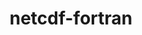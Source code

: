 ---
title: "netcdf-fortran"
layout: cache
categories: [package, develop]
meta: {"versions": ["4.6.1"], "compilers": ["gcc@=11.4.0", "gcc@=12.4.0", "gcc@=7.3.1", "gcc@=9.4.0", "oneapi@=2024.1.0", "oneapi@=2024.2.1"], "oss": ["amzn2", "ubuntu20.04", "ubuntu22.04"], "platforms": ["linux"], "targets": ["aarch64", "neoverse_v1", "ppc64le", "x86_64_v3", "x86_64_v4"], "stacks": ["aws-isc", "aws-isc-aarch64", "aws-pcluster-neoverse_v1", "aws-pcluster-x86_64_v4", "e4s", "e4s-neoverse_v1", "e4s-oneapi", "e4s-power", "root"], "num_specs": 61, "num_specs_by_stack": {"root": 61, "aws-isc-aarch64": 8, "aws-pcluster-neoverse_v1": 14, "aws-isc": 8, "aws-pcluster-x86_64_v4": 12, "e4s-power": 4, "e4s-neoverse_v1": 3, "e4s": 6, "e4s-oneapi": 6}}
spec_details: [{"hash": "waqgrpuwtjqffa6qu6oa3lhcfmgd7pjo", "compiler": "gcc@=7.3.1", "versions": ["4.6.1"], "os": "amzn2", "platform": "linux", "target": "aarch64", "variants": ["build_system=autotools", "~doc", "+pic", "+shared"], "stacks": ["root", "aws-isc-aarch64"], "size": "-", "tarball": "https://binaries.spack.io/develop/build_cache/linux-amzn2-aarch64/gcc-7.3.1/netcdf-fortran-4.6.1/linux-amzn2-aarch64-gcc-7.3.1-netcdf-fortran-4.6.1-waqgrpuwtjqffa6qu6oa3lhcfmgd7pjo.spack"}, {"hash": "t35ueux2obargwf4a6bbjsdzzfwvxu3y", "compiler": "gcc@=7.3.1", "versions": ["4.6.1"], "os": "amzn2", "platform": "linux", "target": "aarch64", "variants": ["build_system=autotools", "~doc", "+pic", "+shared"], "stacks": ["root", "aws-isc-aarch64"], "size": "-", "tarball": "https://binaries.spack.io/develop/build_cache/linux-amzn2-aarch64/gcc-7.3.1/netcdf-fortran-4.6.1/linux-amzn2-aarch64-gcc-7.3.1-netcdf-fortran-4.6.1-t35ueux2obargwf4a6bbjsdzzfwvxu3y.spack"}, {"hash": "ae2qqkkfo6hgoti24wpthi6l3kqio5ji", "compiler": "gcc@=7.3.1", "versions": ["4.6.1"], "os": "amzn2", "platform": "linux", "target": "aarch64", "variants": ["build_system=autotools", "~doc", "+pic", "+shared"], "stacks": ["root", "aws-isc-aarch64"], "size": "-", "tarball": "https://binaries.spack.io/develop/build_cache/linux-amzn2-aarch64/gcc-7.3.1/netcdf-fortran-4.6.1/linux-amzn2-aarch64-gcc-7.3.1-netcdf-fortran-4.6.1-ae2qqkkfo6hgoti24wpthi6l3kqio5ji.spack"}, {"hash": "ny3wqfquc3tbj45wp26lc23pjneluwej", "compiler": "gcc@=7.3.1", "versions": ["4.6.1"], "os": "amzn2", "platform": "linux", "target": "aarch64", "variants": ["build_system=autotools", "~doc", "+pic", "+shared"], "stacks": ["root", "aws-isc-aarch64"], "size": "-", "tarball": "https://binaries.spack.io/develop/build_cache/linux-amzn2-aarch64/gcc-7.3.1/netcdf-fortran-4.6.1/linux-amzn2-aarch64-gcc-7.3.1-netcdf-fortran-4.6.1-ny3wqfquc3tbj45wp26lc23pjneluwej.spack"}, {"hash": "d6tew7cr5cvhtrpgt4s5u46bb3l2mz3m", "compiler": "gcc@=7.3.1", "versions": ["4.6.1"], "os": "amzn2", "platform": "linux", "target": "aarch64", "variants": ["build_system=autotools", "~doc", "+pic", "+shared"], "stacks": ["root", "aws-isc-aarch64"], "size": "-", "tarball": "https://binaries.spack.io/develop/build_cache/linux-amzn2-aarch64/gcc-7.3.1/netcdf-fortran-4.6.1/linux-amzn2-aarch64-gcc-7.3.1-netcdf-fortran-4.6.1-d6tew7cr5cvhtrpgt4s5u46bb3l2mz3m.spack"}, {"hash": "dxdoxshlnez6rlgdlbpdgvxz66ecukkr", "compiler": "gcc@=7.3.1", "versions": ["4.6.1"], "os": "amzn2", "platform": "linux", "target": "aarch64", "variants": ["build_system=autotools", "~doc", "+pic", "+shared"], "stacks": ["root", "aws-isc-aarch64"], "size": "-", "tarball": "https://binaries.spack.io/develop/build_cache/linux-amzn2-aarch64/gcc-7.3.1/netcdf-fortran-4.6.1/linux-amzn2-aarch64-gcc-7.3.1-netcdf-fortran-4.6.1-dxdoxshlnez6rlgdlbpdgvxz66ecukkr.spack"}, {"hash": "wtacvljec3tsaoohvhcc2obvnqsnweuh", "compiler": "gcc@=7.3.1", "versions": ["4.6.1"], "os": "amzn2", "platform": "linux", "target": "aarch64", "variants": ["build_system=autotools", "~doc", "+pic", "+shared"], "stacks": ["root", "aws-isc-aarch64"], "size": "-", "tarball": "https://binaries.spack.io/develop/build_cache/linux-amzn2-aarch64/gcc-7.3.1/netcdf-fortran-4.6.1/linux-amzn2-aarch64-gcc-7.3.1-netcdf-fortran-4.6.1-wtacvljec3tsaoohvhcc2obvnqsnweuh.spack"}, {"hash": "vergcenambcq7s5uwopxmbdfpfmyx3n6", "compiler": "gcc@=7.3.1", "versions": ["4.6.1"], "os": "amzn2", "platform": "linux", "target": "aarch64", "variants": ["build_system=autotools", "~doc", "+pic", "+shared"], "stacks": ["root", "aws-isc-aarch64"], "size": "-", "tarball": "https://binaries.spack.io/develop/build_cache/linux-amzn2-aarch64/gcc-7.3.1/netcdf-fortran-4.6.1/linux-amzn2-aarch64-gcc-7.3.1-netcdf-fortran-4.6.1-vergcenambcq7s5uwopxmbdfpfmyx3n6.spack"}, {"hash": "cvto5t7hcp6wq7zx6cj7qs5goqtnsewq", "compiler": "gcc@=12.4.0", "versions": ["4.6.1"], "os": "amzn2", "platform": "linux", "target": "neoverse_v1", "variants": ["build_system=autotools", "~doc", "+pic", "+shared"], "stacks": ["root", "aws-pcluster-neoverse_v1"], "size": "-", "tarball": "https://binaries.spack.io/develop/build_cache/linux-amzn2-neoverse_v1/gcc-12.4.0/netcdf-fortran-4.6.1/linux-amzn2-neoverse_v1-gcc-12.4.0-netcdf-fortran-4.6.1-cvto5t7hcp6wq7zx6cj7qs5goqtnsewq.spack"}, {"hash": "tx4pumhhbxxfqpyrjbtvux4ytnq23qgj", "compiler": "gcc@=12.4.0", "versions": ["4.6.1"], "os": "amzn2", "platform": "linux", "target": "neoverse_v1", "variants": ["build_system=autotools", "~doc", "+pic", "+shared"], "stacks": ["root", "aws-pcluster-neoverse_v1"], "size": "-", "tarball": "https://binaries.spack.io/develop/build_cache/linux-amzn2-neoverse_v1/gcc-12.4.0/netcdf-fortran-4.6.1/linux-amzn2-neoverse_v1-gcc-12.4.0-netcdf-fortran-4.6.1-tx4pumhhbxxfqpyrjbtvux4ytnq23qgj.spack"}, {"hash": "ppk4io7rmmweur6hcmzdmqdxtd7ut4yx", "compiler": "gcc@=12.4.0", "versions": ["4.6.1"], "os": "amzn2", "platform": "linux", "target": "neoverse_v1", "variants": ["build_system=autotools", "~doc", "+pic", "+shared"], "stacks": ["root", "aws-pcluster-neoverse_v1"], "size": "-", "tarball": "https://binaries.spack.io/develop/build_cache/linux-amzn2-neoverse_v1/gcc-12.4.0/netcdf-fortran-4.6.1/linux-amzn2-neoverse_v1-gcc-12.4.0-netcdf-fortran-4.6.1-ppk4io7rmmweur6hcmzdmqdxtd7ut4yx.spack"}, {"hash": "hprakmzmpesrvzsa2rjfikccz6lm4ak5", "compiler": "gcc@=12.4.0", "versions": ["4.6.1"], "os": "amzn2", "platform": "linux", "target": "neoverse_v1", "variants": ["build_system=autotools", "~doc", "+pic", "+shared"], "stacks": ["root", "aws-pcluster-neoverse_v1"], "size": "-", "tarball": "https://binaries.spack.io/develop/build_cache/linux-amzn2-neoverse_v1/gcc-12.4.0/netcdf-fortran-4.6.1/linux-amzn2-neoverse_v1-gcc-12.4.0-netcdf-fortran-4.6.1-hprakmzmpesrvzsa2rjfikccz6lm4ak5.spack"}, {"hash": "onj4hq72zhnitub5vl7osk2j47be7huf", "compiler": "gcc@=12.4.0", "versions": ["4.6.1"], "os": "amzn2", "platform": "linux", "target": "neoverse_v1", "variants": ["build_system=autotools", "~doc", "+pic", "+shared"], "stacks": ["root", "aws-pcluster-neoverse_v1"], "size": "-", "tarball": "https://binaries.spack.io/develop/build_cache/linux-amzn2-neoverse_v1/gcc-12.4.0/netcdf-fortran-4.6.1/linux-amzn2-neoverse_v1-gcc-12.4.0-netcdf-fortran-4.6.1-onj4hq72zhnitub5vl7osk2j47be7huf.spack"}, {"hash": "n37e6ug2723xctesz2c5vdddmnpvao7p", "compiler": "gcc@=12.4.0", "versions": ["4.6.1"], "os": "amzn2", "platform": "linux", "target": "neoverse_v1", "variants": ["build_system=autotools", "~doc", "+pic", "+shared"], "stacks": ["root", "aws-pcluster-neoverse_v1"], "size": "-", "tarball": "https://binaries.spack.io/develop/build_cache/linux-amzn2-neoverse_v1/gcc-12.4.0/netcdf-fortran-4.6.1/linux-amzn2-neoverse_v1-gcc-12.4.0-netcdf-fortran-4.6.1-n37e6ug2723xctesz2c5vdddmnpvao7p.spack"}, {"hash": "azph4x4fxuaelzognkmcait2bzv6nznx", "compiler": "gcc@=12.4.0", "versions": ["4.6.1"], "os": "amzn2", "platform": "linux", "target": "neoverse_v1", "variants": ["build_system=autotools", "~doc", "+pic", "+shared"], "stacks": ["root", "aws-pcluster-neoverse_v1"], "size": "-", "tarball": "https://binaries.spack.io/develop/build_cache/linux-amzn2-neoverse_v1/gcc-12.4.0/netcdf-fortran-4.6.1/linux-amzn2-neoverse_v1-gcc-12.4.0-netcdf-fortran-4.6.1-azph4x4fxuaelzognkmcait2bzv6nznx.spack"}, {"hash": "26whdavdsznqv34axxnllwn4inu66cf3", "compiler": "gcc@=12.4.0", "versions": ["4.6.1"], "os": "amzn2", "platform": "linux", "target": "neoverse_v1", "variants": ["build_system=autotools", "~doc", "+pic", "+shared"], "stacks": ["root", "aws-pcluster-neoverse_v1"], "size": "-", "tarball": "https://binaries.spack.io/develop/build_cache/linux-amzn2-neoverse_v1/gcc-12.4.0/netcdf-fortran-4.6.1/linux-amzn2-neoverse_v1-gcc-12.4.0-netcdf-fortran-4.6.1-26whdavdsznqv34axxnllwn4inu66cf3.spack"}, {"hash": "5yd2h3ivoyihqbupbra4avv73eftsi24", "compiler": "gcc@=12.4.0", "versions": ["4.6.1"], "os": "amzn2", "platform": "linux", "target": "neoverse_v1", "variants": ["build_system=autotools", "~doc", "+pic", "+shared"], "stacks": ["root", "aws-pcluster-neoverse_v1"], "size": "-", "tarball": "https://binaries.spack.io/develop/build_cache/linux-amzn2-neoverse_v1/gcc-12.4.0/netcdf-fortran-4.6.1/linux-amzn2-neoverse_v1-gcc-12.4.0-netcdf-fortran-4.6.1-5yd2h3ivoyihqbupbra4avv73eftsi24.spack"}, {"hash": "6q7tsjgmaq4c2q4vgcuykelsiscnx5he", "compiler": "gcc@=12.4.0", "versions": ["4.6.1"], "os": "amzn2", "platform": "linux", "target": "neoverse_v1", "variants": ["build_system=autotools", "~doc", "+pic", "+shared"], "stacks": ["root", "aws-pcluster-neoverse_v1"], "size": "-", "tarball": "https://binaries.spack.io/develop/build_cache/linux-amzn2-neoverse_v1/gcc-12.4.0/netcdf-fortran-4.6.1/linux-amzn2-neoverse_v1-gcc-12.4.0-netcdf-fortran-4.6.1-6q7tsjgmaq4c2q4vgcuykelsiscnx5he.spack"}, {"hash": "cvo7qhe2fa7oylda6dutpde5dted4rgz", "compiler": "gcc@=12.4.0", "versions": ["4.6.1"], "os": "amzn2", "platform": "linux", "target": "neoverse_v1", "variants": ["build_system=autotools", "~doc", "+pic", "+shared"], "stacks": ["root", "aws-pcluster-neoverse_v1"], "size": "-", "tarball": "https://binaries.spack.io/develop/build_cache/linux-amzn2-neoverse_v1/gcc-12.4.0/netcdf-fortran-4.6.1/linux-amzn2-neoverse_v1-gcc-12.4.0-netcdf-fortran-4.6.1-cvo7qhe2fa7oylda6dutpde5dted4rgz.spack"}, {"hash": "p2o2o2frigwlzbyoph6djgvxelpfyebd", "compiler": "gcc@=12.4.0", "versions": ["4.6.1"], "os": "amzn2", "platform": "linux", "target": "neoverse_v1", "variants": ["build_system=autotools", "~doc", "+pic", "+shared"], "stacks": ["root", "aws-pcluster-neoverse_v1"], "size": "-", "tarball": "https://binaries.spack.io/develop/build_cache/linux-amzn2-neoverse_v1/gcc-12.4.0/netcdf-fortran-4.6.1/linux-amzn2-neoverse_v1-gcc-12.4.0-netcdf-fortran-4.6.1-p2o2o2frigwlzbyoph6djgvxelpfyebd.spack"}, {"hash": "rdyk2hzkxfzfp2aogp4y7c7vi4maxz4j", "compiler": "gcc@=12.4.0", "versions": ["4.6.1"], "os": "amzn2", "platform": "linux", "target": "neoverse_v1", "variants": ["build_system=autotools", "~doc", "+pic", "+shared"], "stacks": ["root", "aws-pcluster-neoverse_v1"], "size": "-", "tarball": "https://binaries.spack.io/develop/build_cache/linux-amzn2-neoverse_v1/gcc-12.4.0/netcdf-fortran-4.6.1/linux-amzn2-neoverse_v1-gcc-12.4.0-netcdf-fortran-4.6.1-rdyk2hzkxfzfp2aogp4y7c7vi4maxz4j.spack"}, {"hash": "tirrbxpszlbobyp3av5k27c7x2j6gkok", "compiler": "gcc@=12.4.0", "versions": ["4.6.1"], "os": "amzn2", "platform": "linux", "target": "neoverse_v1", "variants": ["build_system=autotools", "~doc", "+pic", "+shared"], "stacks": ["root", "aws-pcluster-neoverse_v1"], "size": "-", "tarball": "https://binaries.spack.io/develop/build_cache/linux-amzn2-neoverse_v1/gcc-12.4.0/netcdf-fortran-4.6.1/linux-amzn2-neoverse_v1-gcc-12.4.0-netcdf-fortran-4.6.1-tirrbxpszlbobyp3av5k27c7x2j6gkok.spack"}, {"hash": "u3deqrepumq3fq4z5tf3urwx2o66uxqp", "compiler": "gcc@=7.3.1", "versions": ["4.6.1"], "os": "amzn2", "platform": "linux", "target": "x86_64_v3", "variants": ["build_system=autotools", "~doc", "+pic", "+shared"], "stacks": ["root", "aws-isc"], "size": "-", "tarball": "https://binaries.spack.io/develop/build_cache/linux-amzn2-x86_64_v3/gcc-7.3.1/netcdf-fortran-4.6.1/linux-amzn2-x86_64_v3-gcc-7.3.1-netcdf-fortran-4.6.1-u3deqrepumq3fq4z5tf3urwx2o66uxqp.spack"}, {"hash": "kmv6r7mocwdnxqcqcxpdltlb5accfjmq", "compiler": "gcc@=7.3.1", "versions": ["4.6.1"], "os": "amzn2", "platform": "linux", "target": "x86_64_v3", "variants": ["build_system=autotools", "~doc", "+pic", "+shared"], "stacks": ["root", "aws-isc"], "size": "-", "tarball": "https://binaries.spack.io/develop/build_cache/linux-amzn2-x86_64_v3/gcc-7.3.1/netcdf-fortran-4.6.1/linux-amzn2-x86_64_v3-gcc-7.3.1-netcdf-fortran-4.6.1-kmv6r7mocwdnxqcqcxpdltlb5accfjmq.spack"}, {"hash": "7z4smxvlgqgcothzpjkwxzfqwucojwff", "compiler": "gcc@=7.3.1", "versions": ["4.6.1"], "os": "amzn2", "platform": "linux", "target": "x86_64_v3", "variants": ["build_system=autotools", "~doc", "+pic", "+shared"], "stacks": ["root", "aws-isc"], "size": "-", "tarball": "https://binaries.spack.io/develop/build_cache/linux-amzn2-x86_64_v3/gcc-7.3.1/netcdf-fortran-4.6.1/linux-amzn2-x86_64_v3-gcc-7.3.1-netcdf-fortran-4.6.1-7z4smxvlgqgcothzpjkwxzfqwucojwff.spack"}, {"hash": "owo6pbcyg7lopyzkxvlkl6zjaxj5fgax", "compiler": "gcc@=7.3.1", "versions": ["4.6.1"], "os": "amzn2", "platform": "linux", "target": "x86_64_v3", "variants": ["build_system=autotools", "~doc", "+pic", "+shared"], "stacks": ["root", "aws-isc"], "size": "-", "tarball": "https://binaries.spack.io/develop/build_cache/linux-amzn2-x86_64_v3/gcc-7.3.1/netcdf-fortran-4.6.1/linux-amzn2-x86_64_v3-gcc-7.3.1-netcdf-fortran-4.6.1-owo6pbcyg7lopyzkxvlkl6zjaxj5fgax.spack"}, {"hash": "uagw3xch6cdbunntgioxspbjrqxvkd3u", "compiler": "gcc@=7.3.1", "versions": ["4.6.1"], "os": "amzn2", "platform": "linux", "target": "x86_64_v3", "variants": ["build_system=autotools", "~doc", "+pic", "+shared"], "stacks": ["root", "aws-isc"], "size": "-", "tarball": "https://binaries.spack.io/develop/build_cache/linux-amzn2-x86_64_v3/gcc-7.3.1/netcdf-fortran-4.6.1/linux-amzn2-x86_64_v3-gcc-7.3.1-netcdf-fortran-4.6.1-uagw3xch6cdbunntgioxspbjrqxvkd3u.spack"}, {"hash": "hgq5qe7ovrzpntogmnfwj34rpjmcocjn", "compiler": "gcc@=7.3.1", "versions": ["4.6.1"], "os": "amzn2", "platform": "linux", "target": "x86_64_v3", "variants": ["build_system=autotools", "~doc", "+pic", "+shared"], "stacks": ["root", "aws-isc"], "size": "-", "tarball": "https://binaries.spack.io/develop/build_cache/linux-amzn2-x86_64_v3/gcc-7.3.1/netcdf-fortran-4.6.1/linux-amzn2-x86_64_v3-gcc-7.3.1-netcdf-fortran-4.6.1-hgq5qe7ovrzpntogmnfwj34rpjmcocjn.spack"}, {"hash": "k2ustthahr53upax5lwgm2f7mh6vjmbe", "compiler": "gcc@=7.3.1", "versions": ["4.6.1"], "os": "amzn2", "platform": "linux", "target": "x86_64_v3", "variants": ["build_system=autotools", "~doc", "+pic", "+shared"], "stacks": ["root", "aws-isc"], "size": "-", "tarball": "https://binaries.spack.io/develop/build_cache/linux-amzn2-x86_64_v3/gcc-7.3.1/netcdf-fortran-4.6.1/linux-amzn2-x86_64_v3-gcc-7.3.1-netcdf-fortran-4.6.1-k2ustthahr53upax5lwgm2f7mh6vjmbe.spack"}, {"hash": "5pbtjtfq3kjrbntxhalney5fhfijpfic", "compiler": "gcc@=7.3.1", "versions": ["4.6.1"], "os": "amzn2", "platform": "linux", "target": "x86_64_v3", "variants": ["build_system=autotools", "~doc", "+pic", "+shared"], "stacks": ["root", "aws-isc"], "size": "-", "tarball": "https://binaries.spack.io/develop/build_cache/linux-amzn2-x86_64_v3/gcc-7.3.1/netcdf-fortran-4.6.1/linux-amzn2-x86_64_v3-gcc-7.3.1-netcdf-fortran-4.6.1-5pbtjtfq3kjrbntxhalney5fhfijpfic.spack"}, {"hash": "7r55dfmx23xmuzs3bgqerzhwnfau6v3s", "compiler": "oneapi@=2024.1.0", "versions": ["4.6.1"], "os": "amzn2", "platform": "linux", "target": "x86_64_v3", "variants": ["build_system=autotools", "~doc", "+pic", "+shared"], "stacks": ["root", "aws-pcluster-x86_64_v4"], "size": "-", "tarball": "https://binaries.spack.io/develop/build_cache/linux-amzn2-x86_64_v3/oneapi-2024.1.0/netcdf-fortran-4.6.1/linux-amzn2-x86_64_v3-oneapi-2024.1.0-netcdf-fortran-4.6.1-7r55dfmx23xmuzs3bgqerzhwnfau6v3s.spack"}, {"hash": "bbceqeerkoor2uvsyihdkat3mpjliodz", "compiler": "oneapi@=2024.1.0", "versions": ["4.6.1"], "os": "amzn2", "platform": "linux", "target": "x86_64_v3", "variants": ["build_system=autotools", "~doc", "+pic", "+shared"], "stacks": ["root", "aws-pcluster-x86_64_v4"], "size": "-", "tarball": "https://binaries.spack.io/develop/build_cache/linux-amzn2-x86_64_v3/oneapi-2024.1.0/netcdf-fortran-4.6.1/linux-amzn2-x86_64_v3-oneapi-2024.1.0-netcdf-fortran-4.6.1-bbceqeerkoor2uvsyihdkat3mpjliodz.spack"}, {"hash": "bphypuko263s3cmg6uet7vxnvuyye3u2", "compiler": "oneapi@=2024.1.0", "versions": ["4.6.1"], "os": "amzn2", "platform": "linux", "target": "x86_64_v3", "variants": ["build_system=autotools", "~doc", "+pic", "+shared"], "stacks": ["root", "aws-pcluster-x86_64_v4"], "size": "-", "tarball": "https://binaries.spack.io/develop/build_cache/linux-amzn2-x86_64_v3/oneapi-2024.1.0/netcdf-fortran-4.6.1/linux-amzn2-x86_64_v3-oneapi-2024.1.0-netcdf-fortran-4.6.1-bphypuko263s3cmg6uet7vxnvuyye3u2.spack"}, {"hash": "ey44x3knuia2ltogk4uhtozvghtjqlip", "compiler": "oneapi@=2024.1.0", "versions": ["4.6.1"], "os": "amzn2", "platform": "linux", "target": "x86_64_v3", "variants": ["build_system=autotools", "~doc", "+pic", "+shared"], "stacks": ["root", "aws-pcluster-x86_64_v4"], "size": "-", "tarball": "https://binaries.spack.io/develop/build_cache/linux-amzn2-x86_64_v3/oneapi-2024.1.0/netcdf-fortran-4.6.1/linux-amzn2-x86_64_v3-oneapi-2024.1.0-netcdf-fortran-4.6.1-ey44x3knuia2ltogk4uhtozvghtjqlip.spack"}, {"hash": "mjyxsb5pu3ae5cdx4cpwm74osjxefjfa", "compiler": "oneapi@=2024.1.0", "versions": ["4.6.1"], "os": "amzn2", "platform": "linux", "target": "x86_64_v3", "variants": ["build_system=autotools", "~doc", "+pic", "+shared"], "stacks": ["root", "aws-pcluster-x86_64_v4"], "size": "-", "tarball": "https://binaries.spack.io/develop/build_cache/linux-amzn2-x86_64_v3/oneapi-2024.1.0/netcdf-fortran-4.6.1/linux-amzn2-x86_64_v3-oneapi-2024.1.0-netcdf-fortran-4.6.1-mjyxsb5pu3ae5cdx4cpwm74osjxefjfa.spack"}, {"hash": "omoyf4n6a3wccgl5axxcq724immo62fu", "compiler": "oneapi@=2024.1.0", "versions": ["4.6.1"], "os": "amzn2", "platform": "linux", "target": "x86_64_v3", "variants": ["build_system=autotools", "~doc", "+pic", "+shared"], "stacks": ["root", "aws-pcluster-x86_64_v4"], "size": "-", "tarball": "https://binaries.spack.io/develop/build_cache/linux-amzn2-x86_64_v3/oneapi-2024.1.0/netcdf-fortran-4.6.1/linux-amzn2-x86_64_v3-oneapi-2024.1.0-netcdf-fortran-4.6.1-omoyf4n6a3wccgl5axxcq724immo62fu.spack"}, {"hash": "dnxfm4c2i6fy7pvfyc5el5t56vzixkxo", "compiler": "oneapi@=2024.1.0", "versions": ["4.6.1"], "os": "amzn2", "platform": "linux", "target": "x86_64_v4", "variants": ["build_system=autotools", "~doc", "+pic", "+shared"], "stacks": ["root", "aws-pcluster-x86_64_v4"], "size": "-", "tarball": "https://binaries.spack.io/develop/build_cache/linux-amzn2-x86_64_v4/oneapi-2024.1.0/netcdf-fortran-4.6.1/linux-amzn2-x86_64_v4-oneapi-2024.1.0-netcdf-fortran-4.6.1-dnxfm4c2i6fy7pvfyc5el5t56vzixkxo.spack"}, {"hash": "gzcfjbhakdyqfgealvexyzwc4p45znj7", "compiler": "oneapi@=2024.1.0", "versions": ["4.6.1"], "os": "amzn2", "platform": "linux", "target": "x86_64_v4", "variants": ["build_system=autotools", "~doc", "+pic", "+shared"], "stacks": ["root", "aws-pcluster-x86_64_v4"], "size": "-", "tarball": "https://binaries.spack.io/develop/build_cache/linux-amzn2-x86_64_v4/oneapi-2024.1.0/netcdf-fortran-4.6.1/linux-amzn2-x86_64_v4-oneapi-2024.1.0-netcdf-fortran-4.6.1-gzcfjbhakdyqfgealvexyzwc4p45znj7.spack"}, {"hash": "msnhbq5s24y4ftajwnn7guqmmu22n53d", "compiler": "oneapi@=2024.1.0", "versions": ["4.6.1"], "os": "amzn2", "platform": "linux", "target": "x86_64_v4", "variants": ["build_system=autotools", "~doc", "+pic", "+shared"], "stacks": ["root", "aws-pcluster-x86_64_v4"], "size": "-", "tarball": "https://binaries.spack.io/develop/build_cache/linux-amzn2-x86_64_v4/oneapi-2024.1.0/netcdf-fortran-4.6.1/linux-amzn2-x86_64_v4-oneapi-2024.1.0-netcdf-fortran-4.6.1-msnhbq5s24y4ftajwnn7guqmmu22n53d.spack"}, {"hash": "qh4t2c3kweiruvjufxngiipdwtl6v47o", "compiler": "oneapi@=2024.1.0", "versions": ["4.6.1"], "os": "amzn2", "platform": "linux", "target": "x86_64_v4", "variants": ["build_system=autotools", "~doc", "+pic", "+shared"], "stacks": ["root", "aws-pcluster-x86_64_v4"], "size": "-", "tarball": "https://binaries.spack.io/develop/build_cache/linux-amzn2-x86_64_v4/oneapi-2024.1.0/netcdf-fortran-4.6.1/linux-amzn2-x86_64_v4-oneapi-2024.1.0-netcdf-fortran-4.6.1-qh4t2c3kweiruvjufxngiipdwtl6v47o.spack"}, {"hash": "vb2oeo43fzzsz2z73a2spyxe7cqe6xfo", "compiler": "oneapi@=2024.1.0", "versions": ["4.6.1"], "os": "amzn2", "platform": "linux", "target": "x86_64_v4", "variants": ["build_system=autotools", "~doc", "+pic", "+shared"], "stacks": ["root", "aws-pcluster-x86_64_v4"], "size": "-", "tarball": "https://binaries.spack.io/develop/build_cache/linux-amzn2-x86_64_v4/oneapi-2024.1.0/netcdf-fortran-4.6.1/linux-amzn2-x86_64_v4-oneapi-2024.1.0-netcdf-fortran-4.6.1-vb2oeo43fzzsz2z73a2spyxe7cqe6xfo.spack"}, {"hash": "yhvadykosldfscmhhvz4iacwdl5nrnw4", "compiler": "oneapi@=2024.1.0", "versions": ["4.6.1"], "os": "amzn2", "platform": "linux", "target": "x86_64_v4", "variants": ["build_system=autotools", "~doc", "+pic", "+shared"], "stacks": ["root", "aws-pcluster-x86_64_v4"], "size": "-", "tarball": "https://binaries.spack.io/develop/build_cache/linux-amzn2-x86_64_v4/oneapi-2024.1.0/netcdf-fortran-4.6.1/linux-amzn2-x86_64_v4-oneapi-2024.1.0-netcdf-fortran-4.6.1-yhvadykosldfscmhhvz4iacwdl5nrnw4.spack"}, {"hash": "bsxtwvbl62olrbetvxcnb2vhi7gwg2iy", "compiler": "gcc@=9.4.0", "versions": ["4.6.1"], "os": "ubuntu20.04", "platform": "linux", "target": "ppc64le", "variants": ["build_system=autotools", "~doc", "+pic", "+shared"], "stacks": ["root", "e4s-power"], "size": "-", "tarball": "https://binaries.spack.io/develop/build_cache/linux-ubuntu20.04-ppc64le/gcc-9.4.0/netcdf-fortran-4.6.1/linux-ubuntu20.04-ppc64le-gcc-9.4.0-netcdf-fortran-4.6.1-bsxtwvbl62olrbetvxcnb2vhi7gwg2iy.spack"}, {"hash": "dwkg3hrxvxhyzjajfvwei5nhrmuysn27", "compiler": "gcc@=9.4.0", "versions": ["4.6.1"], "os": "ubuntu20.04", "platform": "linux", "target": "ppc64le", "variants": ["build_system=autotools", "~doc", "+pic", "+shared"], "stacks": ["root", "e4s-power"], "size": "-", "tarball": "https://binaries.spack.io/develop/build_cache/linux-ubuntu20.04-ppc64le/gcc-9.4.0/netcdf-fortran-4.6.1/linux-ubuntu20.04-ppc64le-gcc-9.4.0-netcdf-fortran-4.6.1-dwkg3hrxvxhyzjajfvwei5nhrmuysn27.spack"}, {"hash": "rl64i6b65fpepxwgutdirl4cevv5xqom", "compiler": "gcc@=9.4.0", "versions": ["4.6.1"], "os": "ubuntu20.04", "platform": "linux", "target": "ppc64le", "variants": ["build_system=autotools", "~doc", "+pic", "+shared"], "stacks": ["root", "e4s-power"], "size": "-", "tarball": "https://binaries.spack.io/develop/build_cache/linux-ubuntu20.04-ppc64le/gcc-9.4.0/netcdf-fortran-4.6.1/linux-ubuntu20.04-ppc64le-gcc-9.4.0-netcdf-fortran-4.6.1-rl64i6b65fpepxwgutdirl4cevv5xqom.spack"}, {"hash": "ylrjy4cpqlh2knkxg3ak7ifgdrvi4xrd", "compiler": "gcc@=9.4.0", "versions": ["4.6.1"], "os": "ubuntu20.04", "platform": "linux", "target": "ppc64le", "variants": ["build_system=autotools", "~doc", "+pic", "+shared"], "stacks": ["root", "e4s-power"], "size": "-", "tarball": "https://binaries.spack.io/develop/build_cache/linux-ubuntu20.04-ppc64le/gcc-9.4.0/netcdf-fortran-4.6.1/linux-ubuntu20.04-ppc64le-gcc-9.4.0-netcdf-fortran-4.6.1-ylrjy4cpqlh2knkxg3ak7ifgdrvi4xrd.spack"}, {"hash": "bldc6jaxgu5gt6jvrgnxxddbyxeaujh4", "compiler": "gcc@=11.4.0", "versions": ["4.6.1"], "os": "ubuntu22.04", "platform": "linux", "target": "neoverse_v1", "variants": ["build_system=autotools", "~doc", "+pic", "+shared"], "stacks": ["root", "e4s-neoverse_v1"], "size": "-", "tarball": "https://binaries.spack.io/develop/build_cache/linux-ubuntu22.04-neoverse_v1/gcc-11.4.0/netcdf-fortran-4.6.1/linux-ubuntu22.04-neoverse_v1-gcc-11.4.0-netcdf-fortran-4.6.1-bldc6jaxgu5gt6jvrgnxxddbyxeaujh4.spack"}, {"hash": "bq6it2wtb6irfbe24svsirjtjoiftoxj", "compiler": "gcc@=11.4.0", "versions": ["4.6.1"], "os": "ubuntu22.04", "platform": "linux", "target": "neoverse_v1", "variants": ["build_system=autotools", "~doc", "+pic", "+shared"], "stacks": ["root", "e4s-neoverse_v1"], "size": "-", "tarball": "https://binaries.spack.io/develop/build_cache/linux-ubuntu22.04-neoverse_v1/gcc-11.4.0/netcdf-fortran-4.6.1/linux-ubuntu22.04-neoverse_v1-gcc-11.4.0-netcdf-fortran-4.6.1-bq6it2wtb6irfbe24svsirjtjoiftoxj.spack"}, {"hash": "ossitpktu3k5kk67uk4ndme23u64uv3k", "compiler": "gcc@=11.4.0", "versions": ["4.6.1"], "os": "ubuntu22.04", "platform": "linux", "target": "neoverse_v1", "variants": ["build_system=autotools", "~doc", "+pic", "+shared"], "stacks": ["root", "e4s-neoverse_v1"], "size": "-", "tarball": "https://binaries.spack.io/develop/build_cache/linux-ubuntu22.04-neoverse_v1/gcc-11.4.0/netcdf-fortran-4.6.1/linux-ubuntu22.04-neoverse_v1-gcc-11.4.0-netcdf-fortran-4.6.1-ossitpktu3k5kk67uk4ndme23u64uv3k.spack"}, {"hash": "65uhnahmq3yswtga4xh54jveadvbs4am", "compiler": "gcc@=11.4.0", "versions": ["4.6.1"], "os": "ubuntu22.04", "platform": "linux", "target": "x86_64_v3", "variants": ["build_system=autotools", "~doc", "+pic", "+shared"], "stacks": ["root", "e4s"], "size": "-", "tarball": "https://binaries.spack.io/develop/build_cache/linux-ubuntu22.04-x86_64_v3/gcc-11.4.0/netcdf-fortran-4.6.1/linux-ubuntu22.04-x86_64_v3-gcc-11.4.0-netcdf-fortran-4.6.1-65uhnahmq3yswtga4xh54jveadvbs4am.spack"}, {"hash": "66wxhugljxy2fj2hvk4nhlocl556ryyn", "compiler": "gcc@=11.4.0", "versions": ["4.6.1"], "os": "ubuntu22.04", "platform": "linux", "target": "x86_64_v3", "variants": ["build_system=autotools", "~doc", "+pic", "+shared"], "stacks": ["root", "e4s"], "size": "-", "tarball": "https://binaries.spack.io/develop/build_cache/linux-ubuntu22.04-x86_64_v3/gcc-11.4.0/netcdf-fortran-4.6.1/linux-ubuntu22.04-x86_64_v3-gcc-11.4.0-netcdf-fortran-4.6.1-66wxhugljxy2fj2hvk4nhlocl556ryyn.spack"}, {"hash": "m6y4omwlpvv6unuxk3flenu62ijb4rzi", "compiler": "gcc@=11.4.0", "versions": ["4.6.1"], "os": "ubuntu22.04", "platform": "linux", "target": "x86_64_v3", "variants": ["build_system=autotools", "~doc", "+pic", "+shared"], "stacks": ["root", "e4s"], "size": "-", "tarball": "https://binaries.spack.io/develop/build_cache/linux-ubuntu22.04-x86_64_v3/gcc-11.4.0/netcdf-fortran-4.6.1/linux-ubuntu22.04-x86_64_v3-gcc-11.4.0-netcdf-fortran-4.6.1-m6y4omwlpvv6unuxk3flenu62ijb4rzi.spack"}, {"hash": "olefpqrekd4rcgjlhmjwulhj3v4xcypn", "compiler": "gcc@=11.4.0", "versions": ["4.6.1"], "os": "ubuntu22.04", "platform": "linux", "target": "x86_64_v3", "variants": ["build_system=autotools", "~doc", "+pic", "+shared"], "stacks": ["root", "e4s"], "size": "-", "tarball": "https://binaries.spack.io/develop/build_cache/linux-ubuntu22.04-x86_64_v3/gcc-11.4.0/netcdf-fortran-4.6.1/linux-ubuntu22.04-x86_64_v3-gcc-11.4.0-netcdf-fortran-4.6.1-olefpqrekd4rcgjlhmjwulhj3v4xcypn.spack"}, {"hash": "w62f64rbmolpxotvvon65wurs7nsfksv", "compiler": "gcc@=11.4.0", "versions": ["4.6.1"], "os": "ubuntu22.04", "platform": "linux", "target": "x86_64_v3", "variants": ["build_system=autotools", "~doc", "+pic", "+shared"], "stacks": ["root", "e4s"], "size": "-", "tarball": "https://binaries.spack.io/develop/build_cache/linux-ubuntu22.04-x86_64_v3/gcc-11.4.0/netcdf-fortran-4.6.1/linux-ubuntu22.04-x86_64_v3-gcc-11.4.0-netcdf-fortran-4.6.1-w62f64rbmolpxotvvon65wurs7nsfksv.spack"}, {"hash": "wbhrcbgj2c2tnvl5bv2nfxgfuv44wo4h", "compiler": "gcc@=11.4.0", "versions": ["4.6.1"], "os": "ubuntu22.04", "platform": "linux", "target": "x86_64_v3", "variants": ["build_system=autotools", "~doc", "+pic", "+shared"], "stacks": ["root", "e4s"], "size": "-", "tarball": "https://binaries.spack.io/develop/build_cache/linux-ubuntu22.04-x86_64_v3/gcc-11.4.0/netcdf-fortran-4.6.1/linux-ubuntu22.04-x86_64_v3-gcc-11.4.0-netcdf-fortran-4.6.1-wbhrcbgj2c2tnvl5bv2nfxgfuv44wo4h.spack"}, {"hash": "4suqtdvncl747crlnitpy33qzt77nbff", "compiler": "oneapi@=2024.2.1", "versions": ["4.6.1"], "os": "ubuntu22.04", "platform": "linux", "target": "x86_64_v3", "variants": ["build_system=autotools", "~doc", "+pic", "+shared"], "stacks": ["root", "e4s-oneapi"], "size": "-", "tarball": "https://binaries.spack.io/develop/build_cache/linux-ubuntu22.04-x86_64_v3/oneapi-2024.2.1/netcdf-fortran-4.6.1/linux-ubuntu22.04-x86_64_v3-oneapi-2024.2.1-netcdf-fortran-4.6.1-4suqtdvncl747crlnitpy33qzt77nbff.spack"}, {"hash": "5dafymwd2dkpg6j7pibxczyvvhlgul4q", "compiler": "oneapi@=2024.2.1", "versions": ["4.6.1"], "os": "ubuntu22.04", "platform": "linux", "target": "x86_64_v3", "variants": ["build_system=autotools", "~doc", "+pic", "+shared"], "stacks": ["root", "e4s-oneapi"], "size": "-", "tarball": "https://binaries.spack.io/develop/build_cache/linux-ubuntu22.04-x86_64_v3/oneapi-2024.2.1/netcdf-fortran-4.6.1/linux-ubuntu22.04-x86_64_v3-oneapi-2024.2.1-netcdf-fortran-4.6.1-5dafymwd2dkpg6j7pibxczyvvhlgul4q.spack"}, {"hash": "7oy2sfxhth364aomu3rck5m4kdtihekr", "compiler": "oneapi@=2024.2.1", "versions": ["4.6.1"], "os": "ubuntu22.04", "platform": "linux", "target": "x86_64_v3", "variants": ["build_system=autotools", "~doc", "+pic", "+shared"], "stacks": ["root", "e4s-oneapi"], "size": "-", "tarball": "https://binaries.spack.io/develop/build_cache/linux-ubuntu22.04-x86_64_v3/oneapi-2024.2.1/netcdf-fortran-4.6.1/linux-ubuntu22.04-x86_64_v3-oneapi-2024.2.1-netcdf-fortran-4.6.1-7oy2sfxhth364aomu3rck5m4kdtihekr.spack"}, {"hash": "sftvjmh2xkznhfikesokp55ma7si3ayh", "compiler": "oneapi@=2024.2.1", "versions": ["4.6.1"], "os": "ubuntu22.04", "platform": "linux", "target": "x86_64_v3", "variants": ["build_system=autotools", "~doc", "+pic", "+shared"], "stacks": ["root", "e4s-oneapi"], "size": "-", "tarball": "https://binaries.spack.io/develop/build_cache/linux-ubuntu22.04-x86_64_v3/oneapi-2024.2.1/netcdf-fortran-4.6.1/linux-ubuntu22.04-x86_64_v3-oneapi-2024.2.1-netcdf-fortran-4.6.1-sftvjmh2xkznhfikesokp55ma7si3ayh.spack"}, {"hash": "x4jwcnfh2pgtbkjll2ijmz57i2kwmtuo", "compiler": "oneapi@=2024.2.1", "versions": ["4.6.1"], "os": "ubuntu22.04", "platform": "linux", "target": "x86_64_v3", "variants": ["build_system=autotools", "~doc", "+pic", "+shared"], "stacks": ["root", "e4s-oneapi"], "size": "-", "tarball": "https://binaries.spack.io/develop/build_cache/linux-ubuntu22.04-x86_64_v3/oneapi-2024.2.1/netcdf-fortran-4.6.1/linux-ubuntu22.04-x86_64_v3-oneapi-2024.2.1-netcdf-fortran-4.6.1-x4jwcnfh2pgtbkjll2ijmz57i2kwmtuo.spack"}, {"hash": "yhcii7mwzewpxaz3hk4oocukicug47ys", "compiler": "oneapi@=2024.2.1", "versions": ["4.6.1"], "os": "ubuntu22.04", "platform": "linux", "target": "x86_64_v3", "variants": ["build_system=autotools", "~doc", "+pic", "+shared"], "stacks": ["root", "e4s-oneapi"], "size": "-", "tarball": "https://binaries.spack.io/develop/build_cache/linux-ubuntu22.04-x86_64_v3/oneapi-2024.2.1/netcdf-fortran-4.6.1/linux-ubuntu22.04-x86_64_v3-oneapi-2024.2.1-netcdf-fortran-4.6.1-yhcii7mwzewpxaz3hk4oocukicug47ys.spack"}]
---
